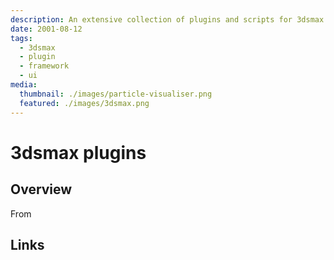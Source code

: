 ```yaml
---
description: An extensive collection of plugins and scripts for 3dsmax
date: 2001-08-12
tags:
  - 3dsmax
  - plugin
  - framework
  - ui
media:
  thumbnail: ./images/particle-visualiser.png
  featured: ./images/3dsmax.png
---
```


# 3dsmax plugins

## Overview

From

## Links

